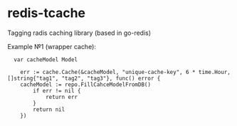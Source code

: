 # redis-tcache
Tagging radis caching library (based in go-redis)

Example №1 (wrapper cache): 

```golang
  var cacheModel Model
  
	err := cache.Cache(&cacheModel, "unique-cache-key", 6 * time.Hour, []string{"tag1", "tag2", "tag3"}, func() error {
    cacheModel := repo.FillCahceModelFromDB()
		if err != nil {
			return err
		}
		return nil
	})
  
```
